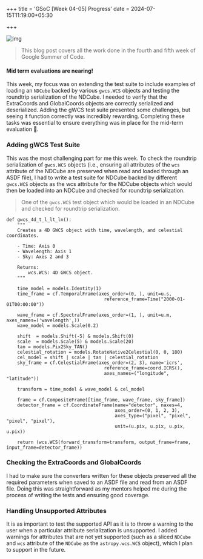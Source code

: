 +++
title = 'GSoC [Week 04-05] Progress'
date = 2024-07-15T11:19:00+05:30

+++

![img](/images/test_img.png)

> This blog post covers all the work done in the fourth and fifth week of Google Summer of Code.

#### Mid term evaluations are nearing!

This week, my focus was on extending the test suite to include examples of loading an `NDCube` backed by various `gwcs.WCS` objects and testing the roundtrip serialization of the NDCube. I needed to verify that the ExtraCoords and GlobalCoords objects are correctly serialized and deserialized. Adding the gWCS test suite presented some challenges, but seeing it function correctly was incredibly rewarding. Completing these tasks was essential to ensure everything was in place for the mid-term evaluation 🚀.

### Adding gWCS Test Suite

This was the most challenging part for me this week. To check the roundtrip serialization of `gwcs.WCS` objects (i.e., ensuring all attributes of the `wcs` attribute of the NDCube are preserved when read and loaded through an ASDF file), I had to write a test suite for NDCube backed by different `gwcs.WCS` objects as the wcs attribute for the NDCube objects which would then be loaded into an NDCube and checked for roundtrip serialization.

> One of the `gwcs.WCS` test object which would be loaded in an NDCube and checked for roundtrip serialization.

    def gwcs_4d_t_l_lt_ln():
        """
        Creates a 4D GWCS object with time, wavelength, and celestial coordinates.

        - Time: Axis 0
        - Wavelength: Axis 1
        - Sky: Axes 2 and 3

        Returns:
            wcs.WCS: 4D GWCS object.
        """

        time_model = models.Identity(1)
        time_frame = cf.TemporalFrame(axes_order=(0, ), unit=u.s,
                                        reference_frame=Time("2000-01-01T00:00:00"))

        wave_frame = cf.SpectralFrame(axes_order=(1, ), unit=u.m, axes_names=('wavelength',))
        wave_model = models.Scale(0.2)

        shift  = models.Shift(-5) & models.Shift(0)
        scale  = models.Scale(5) & models.Scale(20)
        tan = models.Pix2Sky_TAN()
        celestial_rotation = models.RotateNative2Celestial(0, 0, 180)
        cel_model = shift | scale | tan | celestial_rotation
        sky_frame = cf.CelestialFrame(axes_order=(2, 3), name='icrs',
                                        reference_frame=coord.ICRS(),
                                        axes_names=("longitude", "latitude"))

        transform = time_model & wave_model & cel_model

        frame = cf.CompositeFrame([time_frame, wave_frame, sky_frame])
        detector_frame = cf.CoordinateFrame(name="detector", naxes=4,
                                            axes_order=(0, 1, 2, 3),
                                            axes_type=("pixel", "pixel", "pixel", "pixel"),
                                            unit=(u.pix, u.pix, u.pix, u.pix))

        return (wcs.WCS(forward_transform=transform, output_frame=frame, input_frame=detector_frame))


### Checking the ExtraCoords and GlobalCoords

I had to make sure the converters written for these objects preserved all the required parameters when saved to an ASDF file and read from an ASDF file. Doing this was straightforward as my mentors helped me during the process of writing the tests and ensuring good coverage.

### Handling Unsupported Attributes

It is as important to test the supported API as it is to throw a warning to the user when a particular attribute serialization is unsupported. I added warnings for attributes that are not yet supported (such as a sliced `NDCube` and `wcs` attribute of the `NDCube` as the `astropy.wcs.WCS` object), which I plan to support in the future.
